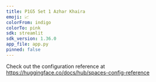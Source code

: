 ```yaml
---
title: P1G5 Set 1 Azhar Khaira
emoji: 📈
colorFrom: indigo
colorTo: pink
sdk: streamlit
sdk_version: 1.36.0
app_file: app.py
pinned: false
---
```


Check out the configuration reference at https://huggingface.co/docs/hub/spaces-config-reference
